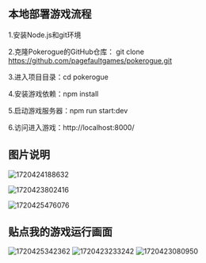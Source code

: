 ## 本地部署游戏流程

1.安装Node.js和git环境

2.克隆Pokerogue的GitHub仓库： git clone https://github.com/pagefaultgames/pokerogue.git   

3.进入项目目录：cd pokerogue

4.安装游戏依赖：npm install   

5.启动游戏服务器：npm run start:dev

6.访问进入游戏：http://localhost:8000/  

## 图片说明

![1720424188632](https://github.com/jiangwang-coding/jiangwang-coding.github.io/assets/138269898/bed95af9-210b-4835-9f9b-7449dd7001c2)

![1720423802416](https://github.com/jiangwang-coding/jiangwang-coding.github.io/assets/138269898/455f4abd-2c35-457a-a64c-b93da67c70a6)

![1720425476076](https://github.com/jiangwang-coding/jiangwang-coding.github.io/assets/138269898/fbb706d4-b0b5-4182-be48-63f6e2e16c34)

## 贴点我的游戏运行画面  
![1720425342362](https://github.com/jiangwang-coding/jiangwang-coding.github.io/assets/138269898/18b4f77f-a91c-428f-8d9b-d943e3785cab)
![1720423233242](https://github.com/jiangwang-coding/jiangwang-coding.github.io/assets/138269898/2e63f43f-f0d9-4eb6-868d-56c376c98e9e)
![1720423080950](https://github.com/jiangwang-coding/jiangwang-coding.github.io/assets/138269898/6d3fa5e0-6b73-4315-8136-5d18bc08003c)
